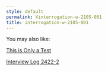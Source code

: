 ```yaml
---
style: default
permalink: Xinterrogation-w-2105-001
title: interrogation-w-2105-001
---
```

You may also like:

[This is Only a Test](http://scp-wiki.net/this-is-only-a-test)

[Interview Log 2422-2](http://scp-wiki.net/interview-log-2422-2)
